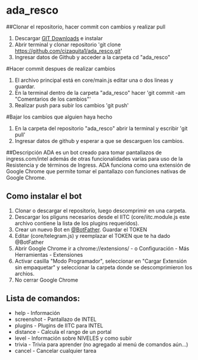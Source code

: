 # ada_resco

##Clonar el repositorio, hacer commit con cambios y realizar pull

1. Descargar [GIT Downloads](https://git-scm.com/downloads) e instalar
2. Abrir terminal y clonar repositorio 'git clone https://github.com/cizaquita1/ada_resco.git'
3. Ingresar datos de Github y acceder a la carpeta cd "ada_resco"

#Hacer commit despues de realizar cambios

1. El archivo principal está en core/main.js editar una o dos lineas y guardar.
2. En la terminal dentro de la carpeta "ada_resco" hacer 'git commit -am "Comentarios de los cambios"'
3. Realizar push para subir los cambios 'git push'

#Bajar los cambios que alguien haya hecho

1. En la carpeta del repositorio "ada_resco" abrir la terminal y escribir 'git pull'
2. Ingresar datos de github y esperar a que se descarguen los cambios.

##Descripción
ADA es un bot creado para tomar pantallazos de ingress.com/intel además de otras funcionalidades varias para uso de la Resistencia y de términos de Ingress.
ADA funciona como una extensión de Google Chrome que permíte tomar el pantallazo con funciones nativas de Google Chrome.

## Como instalar el bot
1. Clonar o descargar el repositorio, luego descomprimir en una carpeta.
2. Descargar los pliguns necesarios desde el IITC (core/iitc.module.js este archivo contiene la lista de los plugins requeridos).
2. Crear un nuevo Bot en [@BotFather](http://telegram.me/botfather). Guardar el TOKEN
3. Editar (core/telegram.js) y reemplazar el TOKEN que te ha dado @BotFather
4. Abrir Google Chrome ir a chrome://extensions/ - o Configuración - Más Herramientas - Extensiones
5. Activar casilla "Modo Programador", seleccionar en "Cargar Extensión sin empaquetar" y seleccionar la carpeta donde se descomprimieron los archios.
6. No cerrar Google Chrome


## Lista de comandos:

* help - Información
* screenshot - Pantallazo de INTEL
* plugins - Plugins de IITC para INTEL
* distance - Calcula el rango de un portal
* level - Información sobre NIVELES y como subir
* trivia - Trivia para aprender (no agregado al menú de comandos aún...)
* cancel - Cancelar cualquier tarea
